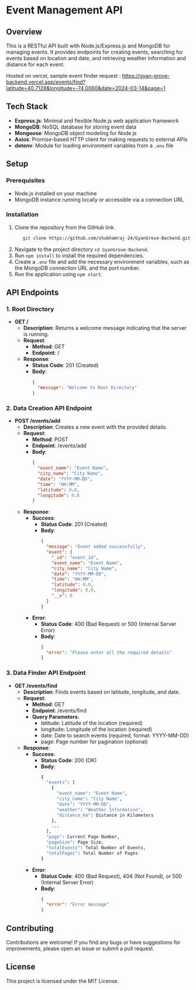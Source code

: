 # Event Management API

## Overview

This is a RESTful API built with Node.js/Express.js and MongoDB for managing events. It provides endpoints for creating events, searching for events based on location and date, and retrieving weather information and distance for each event.

Hosted on vercel, sample event finder request : https://gyan-grove-backend.vercel.app/events/find?latitude=40.7128&longitude=-74.0060&date=2024-03-14&page=1

## Tech Stack

- **Express.js**: Minimal and flexible Node.js web application framework
- **MongoDB**: NoSQL database for storing event data
- **Mongoose**: MongoDB object modeling for Node.js
- **Axios**: Promise-based HTTP client for making requests to external APIs
- **dotenv**: Module for loading environment variables from a `.env` file

## Setup

### Prerequisites

- Node.js installed on your machine
- MongoDB instance running locally or accessible via a connection URL

### Installation

1. Clone the repository from the GitHub link.<br>
   ```bash
      git clone https://github.com/shubhamraj-24/GyanGrove-Backend.git
2. Navigate to the project directory `cd GyanGrove-Backend`.
3. Run `npm install` to install the required dependencies.
4. Create a `.env` file and add the necessary environment variables, such as the MongoDB connection URL and the port number.
5. Run the application using `npm start`.

## API Endpoints

### 1. Root Directory

- **GET /**
  - **Description**: Returns a welcome message indicating that the server is running.
  - **Request**:
    - **Method**: GET
    - **Endpoint**: /
  - **Response**:
    - **Status Code**: 201 (Created)
    - **Body**:
      ```json
      {
        "message": "Welcome to Root Directory"
      }
      ```

### 2. Data Creation API Endpoint

- **POST /events/add**
  - **Description**: Creates a new event with the provided details.
  - **Request**:
    - **Method**: POST
    - **Endpoint**: /events/add
    - **Body**:
      ```json
      {
        "event_name": "Event Name",
        "city_name": "City Name",
        "date": "YYYY-MM-DD",
        "time": "HH:MM",
        "latitude": 0.0,
        "longitude": 0.0
      }
      ```
  - **Response**:
    - **Success**:
      - **Status Code**: 201 (Created)
      - **Body**:
        ```json
        {
          "message": "Event added successfully",
          "event": {
            "_id": "event_id",
            "event_name": "Event Name",
            "city_name": "City Name",
            "date": "YYYY-MM-DD",
            "time": "HH:MM",
            "latitude": 0.0,
            "longitude": 0.0,
            "__v": 0
          }
        }
        ```
    - **Error**:
      - **Status Code**: 400 (Bad Request) or 500 (Internal Server Error)
      - **Body**:
        ```json
        {
          "error": "Please enter all the required details"
        }
        ```

### 3. Data Finder API Endpoint

- **GET /events/find**
  - **Description**: Finds events based on latitude, longitude, and date.
  - **Request**:
    - **Method**: GET
    - **Endpoint**: /events/find
    - **Query Parameters**:
      - latitude: Latitude of the location (required)
      - longitude: Longitude of the location (required)
      - date: Date to search events (required, format: YYYY-MM-DD)
      - page: Page number for pagination (optional)
  - **Response**:
    - **Success**:
      - **Status Code**: 200 (OK)
      - **Body**:
        ```bash
        {
          "events": [
            {
              "event_name": "Event Name",
              "city_name": "City Name",
              "date": "YYYY-MM-DD",
              "weather": "Weather Information",
              "distance_km": Distance in Kilometers
            },
            ...
          ],
          "page": Current Page Number,
          "pageSize": Page Size,
          "totalEvents": Total Number of Events,
          "totalPages": Total Number of Pages
        }
        ```
    - **Error**:
      - **Status Code**: 400 (Bad Request), 404 (Not Found), or 500 (Internal Server Error)
      - **Body**:
        ```json
        {
          "error": "Error message"
        }
        ```

## Contributing<br>
 Contributions are welcome! If you find any bugs or have suggestions for improvements, please open an issue or submit a pull request.

## License<br>
 This project is licensed under the MIT License.
